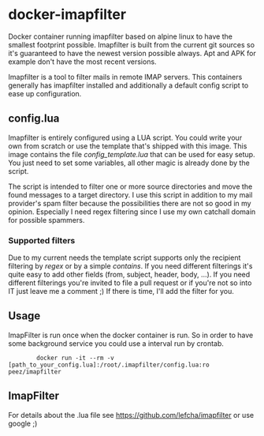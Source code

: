 # docker-imapfilter

Docker container running imapfilter based on alpine linux to have the smallest footprint possible.
Imapfilter is built from the current git sources so it's guaranteed to have the newest version possible always. Apt and APK for example don't have the most recent versions.

Imapfilter is a tool to filter mails in remote IMAP servers. This containers generally has imapfilter installed and
additionally a default config script to ease up configuration.

config.lua
----------
Imapfilter is entirely configured using a LUA script. You could write your own from scratch or use the template that's shipped with this image.
This image contains the file *config_template.lua* that can be used for easy setup. You just need to set some variables, all other magic is already done
by the script.

The script is intended to filter one or more source directories and move the found messages to a target directory. I use this script in addition to my
mail provider's spam filter because the possibilities there are not so good in my opinion. Especially I need regex filtering since I use my own catchall domain for possible spammers.

### Supported filters
Due to my current needs the template script supports only the recipient filtering by *regex* or by a simple *contains*. If you need different filterings it's quite easy to add other fields (from, subject, header, body, ...).
If you need different filterings you're invited to file a pull request or if you're not so into IT just leave me a comment ;) If there is time, I'll add the filter for you.


Usage
-----
ImapFilter is run once when the docker container is run. So in order to have some background service you could use a interval run by crontab.

            docker run -it --rm -v [path_to_your_config.lua]:/root/.imapfilter/config.lua:ro peez/imapfilter

ImapFilter
----------
For details about the .lua file see https://github.com/lefcha/imapfilter or use google ;)
